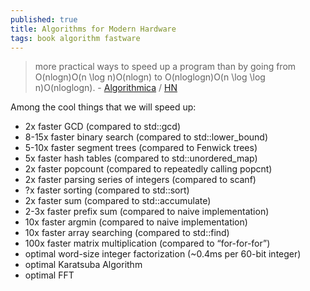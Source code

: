 ```yaml
---
published: true
title: Algorithms for Modern Hardware
tags: book algorithm fastware
---
```

> more practical ways to speed up a program than by going from O(nlog⁡n)O(n \log n)O(nlogn) to O(nlog⁡log⁡n)O(n \log \log n)O(nloglogn). - [Algorithmica](https://en.algorithmica.org/hpc/) / [HN](https://news.ycombinator.com/item?id=30583808)

Among the cool things that we will speed up:
- 2x faster GCD (compared to std::gcd)
- 8-15x faster binary search (compared to std::lower_bound)
- 5-10x faster segment trees (compared to Fenwick trees)
- 5x faster hash tables (compared to std::unordered_map)
- 2x faster popcount (compared to repeatedly calling popcnt)
- 2x faster parsing series of integers (compared to scanf)
- ?x faster sorting (compared to std::sort)
- 2x faster sum (compared to std::accumulate)
- 2-3x faster prefix sum (compared to naive implementation)
- 10x faster argmin (compared to naive implementation)
- 10x faster array searching (compared to std::find)
- 100x faster matrix multiplication (compared to “for-for-for”)
- optimal word-size integer factorization (~0.4ms per 60-bit integer)
- optimal Karatsuba Algorithm
- optimal FFT

